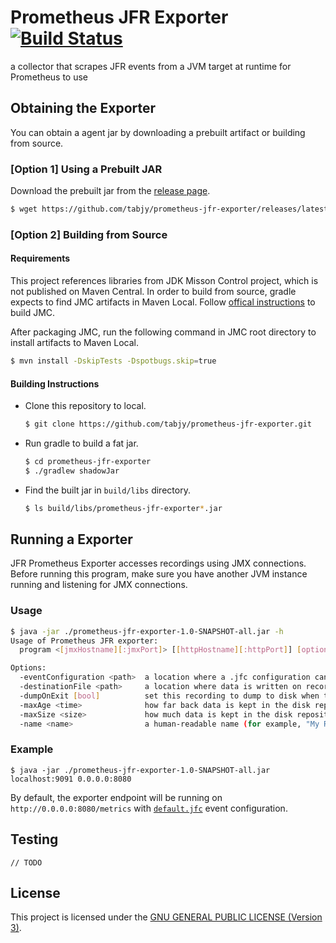 # Prometheus JFR Exporter [![Build Status](https://travis-ci.org/tabjy/prometheus-jfr-exporter.svg?branch=master)](https://travis-ci.org/tabjy/prometheus-jfr-exporter)

a collector that scrapes JFR events from a JVM target at runtime for Prometheus to use

## Obtaining the Exporter

You can obtain a agent jar by downloading a prebuilt artifact or building from source.

### [Option 1] Using a Prebuilt JAR

Download the prebuilt jar from the [release page](https://github.com/tabjy/jfr-prometheus-exporter/releases).
```sh
$ wget https://github.com/tabjy/prometheus-jfr-exporter/releases/latest/download/prometheus-jfr-exporter-1.0-SNAPSHOT-all.jar
```

### [Option 2] Building from Source

#### Requirements

This project references libraries from JDK Misson Control project, which is not published on Maven Central. In order to build from source, gradle expects to find JMC artifacts in Maven Local. Follow [offical instructions](http://hg.openjdk.java.net/jmc/jmc/file/5e0a199762b6/README.md#l177) to build JMC.

After packaging JMC, run the following command in JMC root directory to install artifacts to Maven Local.
```sh
$ mvn install -DskipTests -Dspotbugs.skip=true
```

#### Building Instructions

- Clone this repository to local.
  ```sh
  $ git clone https://github.com/tabjy/prometheus-jfr-exporter.git
  ```
- Run gradle to build a fat jar.
  ```sh
  $ cd prometheus-jfr-exporter
  $ ./gradlew shadowJar
  ```
- Find the built jar in `build/libs` directory.
  ```sh
  $ ls build/libs/prometheus-jfr-exporter*.jar
  ```

## Running a Exporter

JFR Prometheus Exporter accesses recordings using JMX connections. Before running this program, make sure you have another JVM instance running and listening for JMX connections.

### Usage

```sh
$ java -jar ./prometheus-jfr-exporter-1.0-SNAPSHOT-all.jar -h
Usage of Prometheus JFR exporter:
  program <[jmxHostname][:jmxPort]> [[httpHostname][:httpPort]] [option...]

Options:
  -eventConfiguration <path>  a location where a .jfc configuration can be found
  -destinationFile <path>     a location where data is written on recording stop
  -dumpOnExit [bool]          set this recording to dump to disk when the JVM exits
  -maxAge <time>              how far back data is kept in the disk repository
  -maxSize <size>             how much data is kept in the disk repository
  -name <name>                a human-readable name (for example, "My Recording")
```

### Example
```
$ java -jar ./prometheus-jfr-exporter-1.0-SNAPSHOT-all.jar localhost:9091 0.0.0.0:8080
```

By default, the exporter endpoint will be running on `http://0.0.0.0:8080/metrics` with [`default.jfc`](./src/main/resources/com/redhat/rhjmc/prometheus_jfr_exporter/default.jfc) event configuration.

## Testing

``// TODO``

## License

This project is licensed under the [GNU GENERAL PUBLIC LICENSE (Version 3)](./LICENSE).
